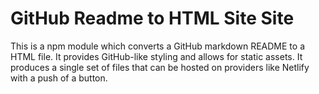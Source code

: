 # GitHub Readme to HTML Site Site

This is a npm module which converts a GitHub markdown README to a HTML file.  It provides GitHub-like styling and allows for static assets.  It produces a single set of files that can be hosted on providers like Netlify with a push of a button.
